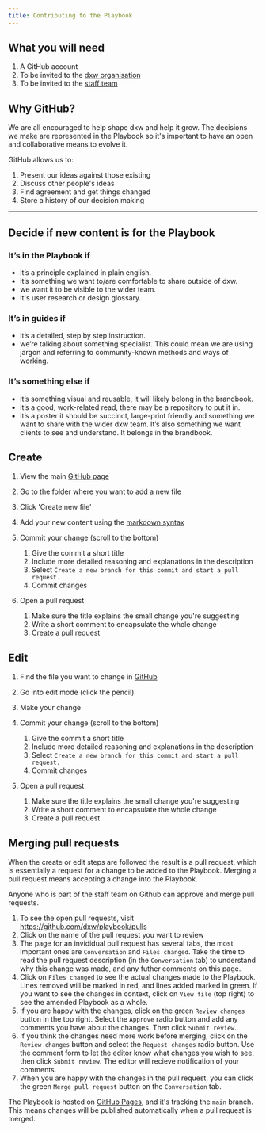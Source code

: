 ```yaml
---
title: Contributing to the Playbook
---
```

## What you will need

1. A GitHub account
2. To be invited to the [dxw organisation](https://github.com/dxw)
3. To be invited to the [staff team](https://github.com/orgs/dxw/teams/staff)

## Why GitHub?

We are all encouraged to help shape dxw and help it grow. The decisions we make
are represented in the Playbook so it's important to have an open and
collaborative means to evolve it.

GitHub allows us to:

1. Present our ideas against those existing
2. Discuss other people's ideas
3. Find agreement and get things changed
4. Store a history of our decision making

- - -

## Decide if new content is for the Playbook

### It’s in the Playbook if

* it’s a principle explained in plain english.
* it’s something we want to/are comfortable to share outside of dxw.
* we want it to be visible to the wider team.
* it's user research or design glossary.

### It’s in guides if

* it’s a detailed, step by step instruction.
* we’re talking about something specialist. This could mean we are using jargon
  and referring to community-known methods and ways of working.

### It’s something else if

* it’s something visual and reusable, it will likely belong in the brandbook.
* it’s a good, work-related read, there may be a repository to put it in.
* it’s a poster it should be succinct, large-print friendly and something we
  want to share with the wider dxw team. It’s also something we want clients to
  see and understand. It belongs in the brandbook.

## Create

1. View the main [GitHub page](https://github.com/dxw/playbook)
2. Go to the folder where you want to add a new file
3. Click 'Create new file'
4. Add your new content using the
   [markdown syntax](https://guides.github.com/features/mastering-markdown/)
5. Commit your change (scroll to the bottom)

   1. Give the commit a short title
   2. Include more detailed reasoning and explanations in the description
   3. Select `Create a new branch for this commit and start a pull request.`
   4. Commit changes
6. Open a pull request

   1. Make sure the title explains the small change you're suggesting
   2. Write a short comment to encapsulate the whole change
   3. Create a pull request

## Edit

1. Find the file you want to change in [GitHub](https://github.com/dxw/playbook)
2. Go into edit mode (click the pencil)
3. Make your change
4. Commit your change (scroll to the bottom)

   1. Give the commit a short title
   2. Include more detailed reasoning and explanations in the description
   3. Select `Create a new branch for this commit and start a pull request.`
   4. Commit changes
5. Open a pull request

   1. Make sure the title explains the small change you're suggesting
   2. Write a short comment to encapsulate the whole change
   3. Create a pull request

## Merging pull requests

When the create or edit steps are followed the result is a pull request, which
is essentially a request for a change to be added to the Playbook. Merging a
pull request means accepting a change into the Playbook.

Anyone who is part of the staff team on Github can approve and merge pull
requests.

1. To see the open pull requests, visit
   <https://github.com/dxw/playbook/pulls>
2. Click on the name of the pull request you want to review
3. The page for an invididual pull request has several tabs, the most important
   ones are `Conversation` and `Files changed`. Take the time to read the pull
   request description (in the `Conversation` tab) to understand why this change
   was made, and any futher comments on this page.
4. Click on `Files changed` to see the actual changes made to the Playbook.
   Lines removed will be marked in red, and lines added marked in green. If you
   want to see the changes in context, click on `View file` (top right) to see
   the amended Playbook as a whole.
5. If you are happy with the changes, click on the green `Review changes` button
   in the top right. Select the `Approve` radio button and add any comments you
   have about the changes. Then click `Submit review`.
6. If you think the changes need more work before merging, click on the
   `Review changes` button and select the `Request changes` radio button. Use
   the comment form to let the editor know what changes you wish to see, then
   click `Submit review`. The editor will recieve notification of your comments.
7. When you are happy with the changes in the pull request, you can click the
   green `Merge pull request` button on the `Conversation` tab.

The Playbook is hosted on [GitHub Pages](https://pages.github.com), and it's
tracking the `main` branch. This means changes will be published automatically
when a pull request is merged.